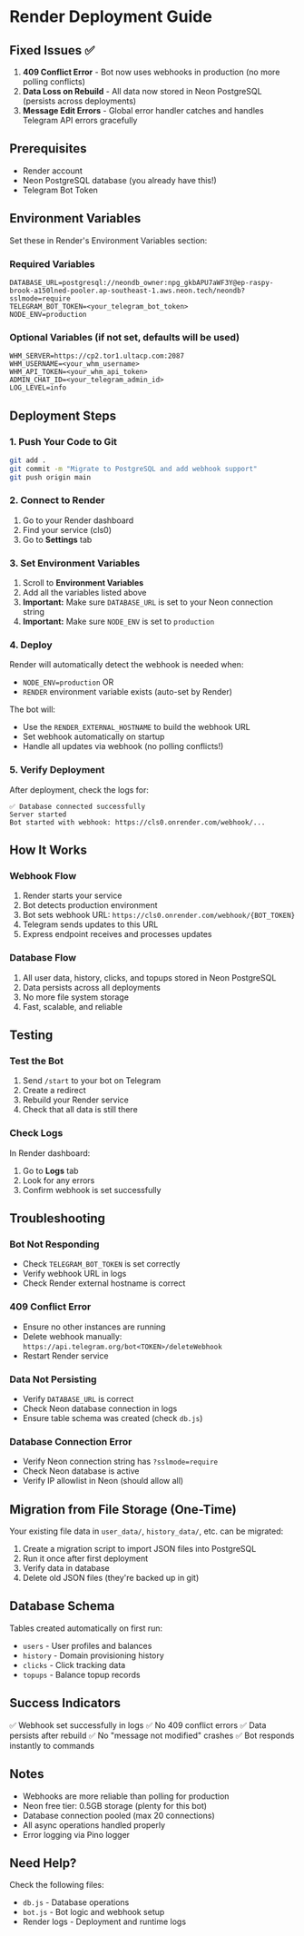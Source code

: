 # Render Deployment Guide

## Fixed Issues ✅
1. **409 Conflict Error** - Bot now uses webhooks in production (no more polling conflicts)
2. **Data Loss on Rebuild** - All data now stored in Neon PostgreSQL (persists across deployments)
3. **Message Edit Errors** - Global error handler catches and handles Telegram API errors gracefully

## Prerequisites
- Render account
- Neon PostgreSQL database (you already have this!)
- Telegram Bot Token

## Environment Variables

Set these in Render's Environment Variables section:

### Required Variables
```
DATABASE_URL=postgresql://neondb_owner:npg_gkbAPU7aWF3Y@ep-raspy-brook-a150lned-pooler.ap-southeast-1.aws.neon.tech/neondb?sslmode=require
TELEGRAM_BOT_TOKEN=<your_telegram_bot_token>
NODE_ENV=production
```

### Optional Variables (if not set, defaults will be used)
```
WHM_SERVER=https://cp2.tor1.ultacp.com:2087
WHM_USERNAME=<your_whm_username>
WHM_API_TOKEN=<your_whm_api_token>
ADMIN_CHAT_ID=<your_telegram_admin_id>
LOG_LEVEL=info
```

## Deployment Steps

### 1. Push Your Code to Git
```bash
git add .
git commit -m "Migrate to PostgreSQL and add webhook support"
git push origin main
```

### 2. Connect to Render
1. Go to your Render dashboard
2. Find your service (cls0)
3. Go to **Settings** tab

### 3. Set Environment Variables
1. Scroll to **Environment Variables**
2. Add all the variables listed above
3. **Important:** Make sure `DATABASE_URL` is set to your Neon connection string
4. **Important:** Make sure `NODE_ENV` is set to `production`

### 4. Deploy
Render will automatically detect the webhook is needed when:
- `NODE_ENV=production` OR
- `RENDER` environment variable exists (auto-set by Render)

The bot will:
- Use the `RENDER_EXTERNAL_HOSTNAME` to build the webhook URL
- Set webhook automatically on startup
- Handle all updates via webhook (no polling conflicts!)

### 5. Verify Deployment
After deployment, check the logs for:
```
✅ Database connected successfully
Server started
Bot started with webhook: https://cls0.onrender.com/webhook/...
```

## How It Works

### Webhook Flow
1. Render starts your service
2. Bot detects production environment
3. Bot sets webhook URL: `https://cls0.onrender.com/webhook/{BOT_TOKEN}`
4. Telegram sends updates to this URL
5. Express endpoint receives and processes updates

### Database Flow
1. All user data, history, clicks, and topups stored in Neon PostgreSQL
2. Data persists across all deployments
3. No more file system storage
4. Fast, scalable, and reliable

## Testing

### Test the Bot
1. Send `/start` to your bot on Telegram
2. Create a redirect
3. Rebuild your Render service
4. Check that all data is still there

### Check Logs
In Render dashboard:
1. Go to **Logs** tab
2. Look for any errors
3. Confirm webhook is set successfully

## Troubleshooting

### Bot Not Responding
- Check `TELEGRAM_BOT_TOKEN` is set correctly
- Verify webhook URL in logs
- Check Render external hostname is correct

### 409 Conflict Error
- Ensure no other instances are running
- Delete webhook manually: `https://api.telegram.org/bot<TOKEN>/deleteWebhook`
- Restart Render service

### Data Not Persisting
- Verify `DATABASE_URL` is correct
- Check Neon database connection in logs
- Ensure table schema was created (check `db.js`)

### Database Connection Error
- Verify Neon connection string has `?sslmode=require`
- Check Neon database is active
- Verify IP allowlist in Neon (should allow all)

## Migration from File Storage (One-Time)

Your existing file data in `user_data/`, `history_data/`, etc. can be migrated:

1. Create a migration script to import JSON files into PostgreSQL
2. Run it once after first deployment
3. Verify data in database
4. Delete old JSON files (they're backed up in git)

## Database Schema

Tables created automatically on first run:
- `users` - User profiles and balances
- `history` - Domain provisioning history
- `clicks` - Click tracking data
- `topups` - Balance topup records

## Success Indicators

✅ Webhook set successfully in logs
✅ No 409 conflict errors
✅ Data persists after rebuild
✅ No "message not modified" crashes
✅ Bot responds instantly to commands

## Notes

- Webhooks are more reliable than polling for production
- Neon free tier: 0.5GB storage (plenty for this bot)
- Database connection pooled (max 20 connections)
- All async operations handled properly
- Error logging via Pino logger

## Need Help?

Check the following files:
- `db.js` - Database operations
- `bot.js` - Bot logic and webhook setup
- Render logs - Deployment and runtime logs
